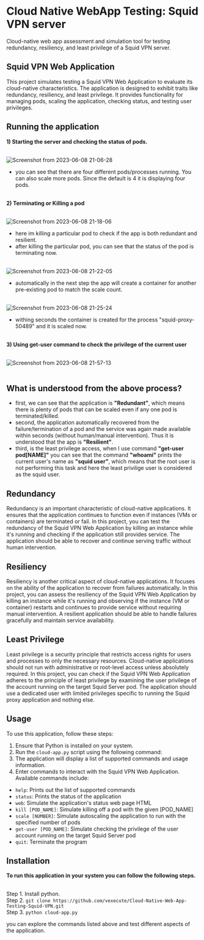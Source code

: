 # Cloud Native WebApp Testing: Squid VPN server
Cloud-native web app assessment and simulation tool for testing redundancy, resiliency, and least privilege of a Squid VPN server.


## Squid VPN Web Application

This project simulates testing a Squid VPN Web Application to evaluate its cloud-native characteristics. The application is designed to exhibit traits like redundancy, resiliency, and least privilege. It provides functionality for managing pods, scaling the application, checking status, and testing user privileges.

## Running the application

**1) Starting the server and checking the status of pods.**<br><br>

![Screenshot from 2023-06-08 21-06-28](https://github.com/vexecute/Cloud-Native-Web-App-Testing-Squid-VPN/assets/92919686/291f69a5-aa34-4db2-b0f6-c374214b6ae8) <br>

- you can see that there are four different pods/processes running. You can also scale more pods. Since the default is 4 it is displaying four pods. <br><br>

**2) Terminating or Killing a pod**<br><br>

![Screenshot from 2023-06-08 21-18-06](https://github.com/vexecute/Cloud-Native-Web-App-Testing-Squid-VPN/assets/92919686/99bb0f8c-13a6-43f8-b5aa-3a2922a3bec8) <br>

- here im killing a particular pod to check if the app is both redundant and resilient. <br>
- after killing the particular pod, you can see that the status of the pod is terminating now. <br><br>

![Screenshot from 2023-06-08 21-22-05](https://github.com/vexecute/Cloud-Native-Web-App-Testing-Squid-VPN/assets/92919686/c334e1cf-0c6b-4fb4-b1f6-337ea01e0042) <br>
 
- automatically in the next step the app will create a container for another pre-existing pod to match the scale count. <br><br>

![Screenshot from 2023-06-08 21-25-24](https://github.com/vexecute/Cloud-Native-Web-App-Testing-Squid-VPN/assets/92919686/dfc65dcc-acf0-45d0-8d42-5beba42de6d2) <br>

- withing seconds the container is created for the process "squid-proxy-50489" and it is scaled now.<br><br>

**3) Using get-user command to check the privilege of the current user**<br><br>

![Screenshot from 2023-06-08 21-57-13](https://github.com/vexecute/Cloud-Native-Web-App-Testing-Squid-VPN/assets/92919686/946ba358-6120-49b8-b379-4e4897a9ab60) <br><br>


## What is understood from the above process?

- first, we can see that the application is **"Redundant"**, which means there is plenty of pods that can be scaled even if any one pod is terminated/killed.<br>
- second, the application automatically recovered from the failure/termination of a pod and the service was again made available within seconds (without human/manual intervention). Thus it is understood that the app is **"Resilient"**.<br>
- third, is the least privilege access, when I use command **"get-user pod[NAME]"** you can see that the command **"whoami"** prints the current user's name as **"squid user"**, which means that the root user is not performing this task and here the least privilige user is considered as the squid user.
 
## Redundancy

Redundancy is an important characteristic of cloud-native applications. It ensures that the application continues to function even if instances (VMs or containers) are terminated or fail. In this project, you can test the redundancy of the Squid VPN Web Application by killing an instance while it's running and checking if the application still provides service. The application should be able to recover and continue serving traffic without human intervention.

## Resiliency

Resiliency is another critical aspect of cloud-native applications. It focuses on the ability of the application to recover from failures automatically. In this project, you can assess the resiliency of the Squid VPN Web Application by killing an instance while it's running and observing if the instance (VM or container) restarts and continues to provide service without requiring manual intervention. A resilient application should be able to handle failures gracefully and maintain service availability.

## Least Privilege

Least privilege is a security principle that restricts access rights for users and processes to only the necessary resources. Cloud-native applications should not run with administrative or root-level access unless absolutely required. In this project, you can check if the Squid VPN Web Application adheres to the principle of least privilege by examining the user privilege of the account running on the target Squid Server pod. The application should use a dedicated user with limited privileges specific to running the Squid proxy application and nothing else.

## Usage

To use this application, follow these steps:

1. Ensure that Python is installed on your system.
2. Run the `cloud-app.py` script using the following command:
3. The application will display a list of supported commands and usage information.
4. Enter commands to interact with the Squid VPN Web Application. Available commands include:
- `help`: Prints out the list of supported commands
- `status`: Prints the status of the application
- `web`: Simulate the application's status web page HTML
- `kill [POD_NAME]`: Simulate killing off a pod with the given [POD_NAME]
- `scale [NUMBER]`: Simulate autoscaling the application to run with the specified number of pods
- `get-user [POD_NAME]`: Simulate checking the privilege of the user account running on the target Squid Server pod
- `quit`: Terminate the program

## Installation

**To run this application in your system you can follow the following steps.**<br><br>

Step 1. Install python.<br>
Step 2. `git clone https://github.com/vexecute/Cloud-Native-Web-App-Testing-Squid-VPN.git`<br>
Step 3. `python cloud-app.py` <br>


you can explore the commands listed above and test different aspects of the application.




